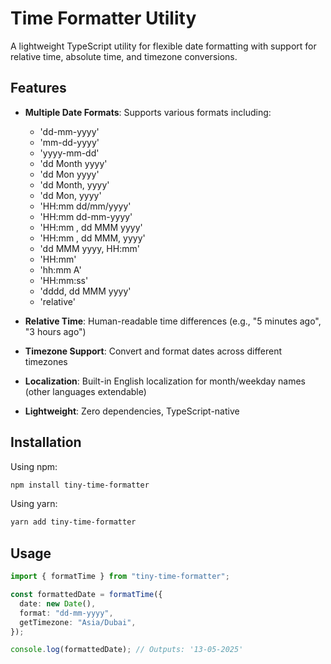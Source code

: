 # Time Formatter Utility

A lightweight TypeScript utility for flexible date formatting with support for relative time, absolute time, and timezone conversions.

## Features

- **Multiple Date Formats**: Supports various formats including:

  - 'dd-mm-yyyy'
  - 'mm-dd-yyyy'
  - 'yyyy-mm-dd'
  - 'dd Month yyyy'
  - 'dd Mon yyyy'
  - 'dd Month, yyyy'
  - 'dd Mon, yyyy'
  - 'HH:mm dd/mm/yyyy'
  - 'HH:mm dd-mm-yyyy'
  - 'HH:mm , dd MMM yyyy'
  - 'HH:mm , dd MMM, yyyy'
  - 'dd MMM yyyy, HH:mm'
  - 'HH:mm'
  - 'hh:mm A'
  - 'HH:mm:ss'
  - 'dddd, dd MMM yyyy'
  - 'relative'

- **Relative Time**: Human-readable time differences (e.g., "5 minutes ago", "3 hours ago")
- **Timezone Support**: Convert and format dates across different timezones
- **Localization**: Built-in English localization for month/weekday names (other languages extendable)
- **Lightweight**: Zero dependencies, TypeScript-native

## Installation

Using npm:

```bash
npm install tiny-time-formatter
```

Using yarn:

```bash
yarn add tiny-time-formatter
```

## Usage

```ts
import { formatTime } from "tiny-time-formatter";

const formattedDate = formatTime({
  date: new Date(),
  format: "dd-mm-yyyy",
  getTimezone: "Asia/Dubai",
});

console.log(formattedDate); // Outputs: '13-05-2025'
```
